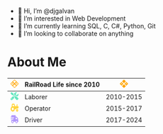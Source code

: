 - 👋 Hi, I’m @djgalvan
- 👀 I’m interested in Web Development
- 🌱 I’m currently learning SQL, C, C#, Python, Git
- 💞️ I’m looking to collaborate on anything


# About Me

| <img src="resources/sign-railroad.svg" height=18 width=18 />            | RailRoad Life since 2010 | <img src="resources/sign-railroad-fill.svg" height=18 width=18 /> |
|-------------------------------------------------------------------------|--------------------------|-------------------------------------------------------------------|
| <img src="resources/screwdriver-wrench-solid.svg" height=18 width=18 /> | Laborer                  | 2010-2015                                                         |
| <img src="resources/tractor-solid.svg" height=18 width=18 />            | Operator                 | 2015-2017                                                         |
| <img src="resources/truck-fast-solid.svg" height=18 width=18 />         | Driver                   | 2017-2024                                                         |

<!---
djgalvan/djgalvan is a ✨ special ✨ repository because its `README.md` (this file) appears on your GitHub profile.
You can click the Preview link to take a look at your changes.
--->
